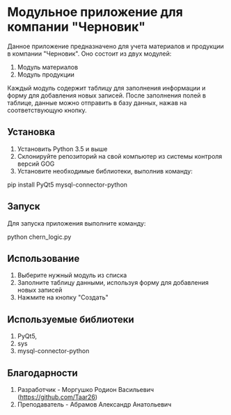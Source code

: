 # Модульное приложение для компании "Черновик"

Данное приложение предназначено для учета материалов и продукции в компании "Черновик". Оно состоит из двух модулей:

1. Модуль материалов
2. Модуль продукции

Каждый модуль содержит таблицу для заполнения информации и форму для добавления новых записей. После заполнения полей в таблице, данные можно отправить в базу данных, нажав на соответствующую кнопку.

## Установка
1. Установить Python 3.5 и выше
2. Склонируйте репозиторий на свой компьютер из системы контроля версий GOG
3. Установите необходимые библиотеки, выполнив команду:

pip install PyQt5 mysql-connector-python


## Запуск

Для запуска приложения выполните команду:

python chern_logic.py


## Использование

1. Выберите нужный модуль из списка
2. Заполните таблицу данными, используя форму для добавления новых записей
3. Нажмите на кнопку "Создать"

## Используемые библиотеки

 1. PyQt5,
 2. sys
 3. mysql-connector-python

## Благодарности

 1. Разработчик - Моргушко Родион Васильевич (https://github.com/Taar26)
 2. Преподаватель - Абрамов Александр Анатольевич